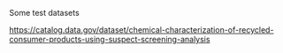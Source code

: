 Some test datasets 

https://catalog.data.gov/dataset/chemical-characterization-of-recycled-consumer-products-using-suspect-screening-analysis
